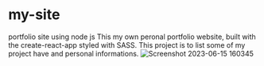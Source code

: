 # my-site
portfolio site using node js
This my own peronal portfolio website, built with the create-react-app styled with SASS. This project is to list some of my project have and personal informations.
![Screenshot 2023-06-15 160345](https://github.com/stan0047/my-site/assets/97254012/620c0cd3-ba1f-4017-8443-d87f66cdd815)
